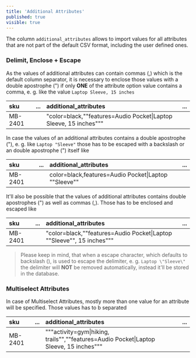 ```yaml
---
title: 'Additional Attributes'
published: true
visible: true
---
```


The column `additional_attributes` allows to import values for all attributes that are not part of the default CSV format, including the user defined ones.

### Delimit, Enclose + Escape 

As the values of additional attributes can contain commas (,) which is the default column separator, it is necessary to enclose those values with a double apostrophe (") if only **ONE** of the attribute option value contains a comma, e. g. like the value `Laptop Sleeve, 15 inches`

| sku     | ... | additional_attributes                                                           | ... |
|:--------|:----|:--------------------------------------------------------------------------------|:----|
| MB-2401 |     | "color=black,""features=Audio Pocket&#124;Laptop Sleeve, 15 inches"""           |     |

In case the values of an additional attributes contains a double apostrophe ("), e. g. like `Laptop "Sleeve"` those has to be escaped with a backslash or an double apostrophe (") itself like

| sku     | ... | additional_attributes                                                           | ... |
|:--------|:----|:--------------------------------------------------------------------------------|:----|
| MB-2401 |     | color=black,features=Audio Pocket&#124;Laptop ""Sleeve""                        |     |

It'll also be possible that the values of additional attributes contains double apostrophes (") as well as commas (,). Those has to be enclosed and escaped like 

| sku     | ... | additional_attributes                                                           | ... |
|:--------|:----|:--------------------------------------------------------------------------------|:----|
| MB-2401 |     | "color=black,""features=Audio Pocket&#124;Laptop ""Sleeve"", 15 inches"""       |     |

> Please keep in mind, that when a escape character, which defaults to backslash (\), is used to escape the delimiter, e. g. `Laptop \"Sleeve\"` the delimiter will **NOT** be removed automatically, instead it'll be stored in the database.

### Multiselect Attributes

In case of Multiselect Attributes, mostly more than one value for an attribute will be specified. Those values has to b separated  

| sku     | ... | additional_attributes                                                                                | ... |
|:--------|:----|:-----------------------------------------------------------------------------------------------------|:----|
| MB-2401 |     | """activity=gym&#124;hiking, trails"",""features=Audio Pocket&#124;Laptop Sleeve, 15 inches"""       |     |